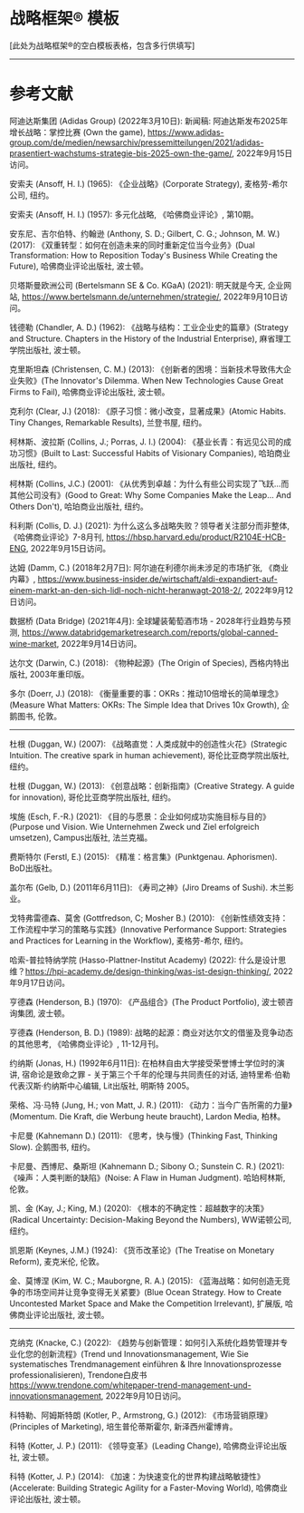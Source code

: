 # 战略框架® 模板

[此处为战略框架®的空白模板表格，包含多行供填写]

---


# 参考文献

阿迪达斯集团 (Adidas Group) (2022年3月10日): 新闻稿: 阿迪达斯发布2025年增长战略：掌控比赛 (Own the game), https://www.adidas-group.com/de/medien/newsarchiv/pressemitteilungen/2021/adidas-prasentiert-wachstums-strategie-bis-2025-own-the-game/, 2022年9月15日访问。

安索夫 (Ansoff, H. I.) (1965): 《企业战略》(Corporate Strategy), 麦格劳-希尔公司, 纽约。

安索夫 (Ansoff, H. I.) (1957): 多元化战略, 《哈佛商业评论》, 第10期。

安东尼、吉尔伯特、约翰逊 (Anthony, S. D.; Gilbert, C. G.; Johnson, M. W.) (2017): 《双重转型：如何在创造未来的同时重新定位当今业务》(Dual Transformation: How to Reposition Today's Business While Creating the Future), 哈佛商业评论出版社, 波士顿。

贝塔斯曼欧洲公司 (Bertelsmann SE & Co. KGaA) (2021): 明天就是今天, 企业网站, https://www.bertelsmann.de/unternehmen/strategie/, 2022年9月10日访问。

钱德勒 (Chandler, A. D.) (1962): 《战略与结构：工业企业史的篇章》(Strategy and Structure. Chapters in the History of the Industrial Enterprise), 麻省理工学院出版社, 波士顿。

克里斯坦森 (Christensen, C. M.) (2013): 《创新者的困境：当新技术导致伟大企业失败》(The Innovator's Dilemma. When New Technologies Cause Great Firms to Fail), 哈佛商业评论出版社, 波士顿。

克利尔 (Clear, J.) (2018): 《原子习惯：微小改变，显著成果》(Atomic Habits. Tiny Changes, Remarkable Results), 兰登书屋, 纽约。

柯林斯、波拉斯 (Collins, J.; Porras, J. I.) (2004): 《基业长青：有远见公司的成功习惯》(Built to Last: Successful Habits of Visionary Companies), 哈珀商业出版社, 纽约。

柯林斯 (Collins, J.C.) (2001): 《从优秀到卓越：为什么有些公司实现了飞跃...而其他公司没有》(Good to Great: Why Some Companies Make the Leap... And Others Don't), 哈珀商业出版社, 纽约。

科利斯 (Collis, D. J.) (2021): 为什么这么多战略失败？领导者关注部分而非整体, 《哈佛商业评论》7-8月刊, https://hbsp.harvard.edu/product/R2104E-HCB-ENG, 2022年9月15日访问。

达姆 (Damm, C.) (2018年2月7日): 阿尔迪在利德尔尚未涉足的市场扩张, 《商业内幕》, https://www.business-insider.de/wirtschaft/aldi-expandiert-auf-einem-markt-an-den-sich-lidl-noch-nicht-heranwagt-2018-2/, 2022年9月12日访问。

数据桥 (Data Bridge) (2021年4月): 全球罐装葡萄酒市场 - 2028年行业趋势与预测, https://www.databridgemarketresearch.com/reports/global-canned-wine-market, 2022年9月14日访问。

达尔文 (Darwin, C.) (2018): 《物种起源》(The Origin of Species), 西格内特出版社, 2003年重印版。

多尔 (Doerr, J.) (2018): 《衡量重要的事：OKRs：推动10倍增长的简单理念》(Measure What Matters: OKRs: The Simple Idea that Drives 10x Growth), 企鹅图书, 伦敦。

---


杜根 (Duggan, W.) (2007): 《战略直觉：人类成就中的创造性火花》(Strategic Intuition. The creative spark in human achievement), 哥伦比亚商学院出版社, 纽约。

杜根 (Duggan, W.) (2013): 《创意战略：创新指南》(Creative Strategy. A guide for innovation), 哥伦比亚商学院出版社, 纽约。

埃施 (Esch, F.-R.) (2021): 《目的与愿景：企业如何成功实施目标与目的》(Purpose und Vision. Wie Unternehmen Zweck und Ziel erfolgreich umsetzen), Campus出版社, 法兰克福。

费斯特尔 (Ferstl, E.) (2015): 《精准：格言集》(Punktgenau. Aphorismen). BoD出版社。

盖尔布 (Gelb, D.) (2011年6月11日): 《寿司之神》(Jiro Dreams of Sushi). 木兰影业。

戈特弗雷德森、莫舍 (Gottfredson, C; Mosher B.) (2010): 《创新性绩效支持：工作流程中学习的策略与实践》(Innovative Performance Support: Strategies and Practices for Learning in the Workflow), 麦格劳-希尔, 纽约。

哈索-普拉特纳学院 (Hasso-Plattner-Institut Academy) (2022): 什么是设计思维？https://hpi-academy.de/design-thinking/was-ist-design-thinking/, 2022年9月17日访问。

亨德森 (Henderson, B.) (1970): 《产品组合》(The Product Portfolio), 波士顿咨询集团, 波士顿。

亨德森 (Henderson, B. D.) (1989): 战略的起源：商业对达尔文的借鉴及竞争动态的其他思考, 《哈佛商业评论》, 11-12月刊。

约纳斯 (Jonas, H.) (1992年6月11日): 在柏林自由大学接受荣誉博士学位时的演讲, 宿命论是致命之罪 - 关于第三个千年的伦理与共同责任的对话, 迪特里希·伯勒代表汉斯·约纳斯中心编辑, Lit出版社, 明斯特 2005。

荣格、冯·马特 (Jung, H.; von Matt, J. R.) (2011): 《动力：当今广告所需的力量》(Momentum. Die Kraft, die Werbung heute braucht), Lardon Media, 柏林。

卡尼曼 (Kahnemann D.) (2011): 《思考，快与慢》(Thinking Fast, Thinking Slow). 企鹅图书, 纽约。

卡尼曼、西博尼、桑斯坦 (Kahnemann D.; Sibony O.; Sunstein C. R.) (2021): 《噪声：人类判断的缺陷》(Noise: A Flaw in Human Judgment). 哈珀柯林斯, 伦敦。

凯、金 (Kay, J.; King, M.) (2020): 《根本的不确定性：超越数字的决策》(Radical Uncertainty: Decision-Making Beyond the Numbers), WW诺顿公司, 纽约。

凯恩斯 (Keynes, J.M.) (1924): 《货币改革论》(The Treatise on Monetary Reform), 麦克米伦, 伦敦。

金、莫博涅 (Kim, W. C.; Mauborgne, R. A.) (2015): 《蓝海战略：如何创造无竞争的市场空间并让竞争变得无关紧要》(Blue Ocean Strategy. How to Create Uncontested Market Space and Make the Competition Irrelevant), 扩展版, 哈佛商业评论出版社, 波士顿。

---


克纳克 (Knacke, C.) (2022): 《趋势与创新管理：如何引入系统化趋势管理并专业化您的创新流程》(Trend und Innovationsmanagement, Wie Sie systematisches Trendmanagement einführen & Ihre Innovationsprozesse professionalisieren), Trendone白皮书 https://www.trendone.com/whitepaper-trend-management-und-innovationsmanagement, 2022年9月10日访问。

科特勒、阿姆斯特朗 (Kotler, P., Armstrong, G.) (2012): 《市场营销原理》(Principles of Marketing), 培生普伦蒂斯霍尔, 新泽西州霍博肯。

科特 (Kotter, J. P.) (2011): 《领导变革》(Leading Change), 哈佛商业评论出版社, 波士顿。

科特 (Kotter, J. P.) (2014): 《加速：为快速变化的世界构建战略敏捷性》(Accelerate: Building Strategic Agility for a Faster-Moving World), 哈佛商业评论出版社, 波士顿。